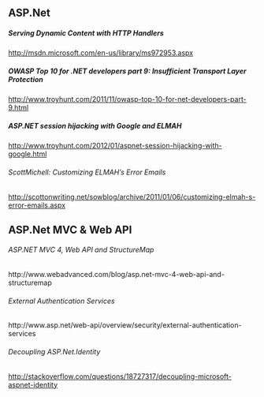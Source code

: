 <h2>ASP.Net</h2>

<h5>Serving Dynamic Content with HTTP Handlers</h5>

http://msdn.microsoft.com/en-us/library/ms972953.aspx

<h5>OWASP Top 10 for .NET developers part 9: Insufficient Transport Layer Protection </h5>

http://www.troyhunt.com/2011/11/owasp-top-10-for-net-developers-part-9.html

<h5>ASP.NET session hijacking with Google and ELMAH</h5>

http://www.troyhunt.com/2012/01/aspnet-session-hijacking-with-google.html


<h6>ScottMichell: Customizing ELMAH’s Error Emails</h6>

http://scottonwriting.net/sowblog/archive/2011/01/06/customizing-elmah-s-error-emails.aspx


<h2>ASP.Net MVC & Web API</h2>

<h6>ASP.NET MVC 4, Web API and StructureMap</h6>
http://www.webadvanced.com/blog/asp.net-mvc-4-web-api-and-structuremap

<h6>External Authentication Services </h6>
http://www.asp.net/web-api/overview/security/external-authentication-services

<h6>Decoupling ASP.Net.Identity</h6>

http://stackoverflow.com/questions/18727317/decoupling-microsoft-aspnet-identity
